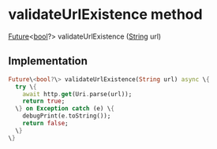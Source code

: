 


# validateUrlExistence method








[Future](https:api.flutter.dev/flutter/dart-async/Future-class.html)&lt;[bool](https:api.flutter.dev/flutter/dart-core/bool-class.html)?\> validateUrlExistence
([String](https:api.flutter.dev/flutter/dart-core/String-class.html) url)








## Implementation

```dart
Future\<bool?\> validateUrlExistence(String url) async \{
  try \{
    await http.get(Uri.parse(url));
    return true;
  \} on Exception catch (e) \{
    debugPrint(e.toString());
    return false;
  \}
\}
```







